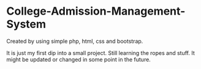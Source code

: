 # College-Admission-Management-System
Created by using simple php, html, css and bootstrap.

It is just my first dip into a small project.
Still learning the ropes and stuff. It might be updated or changed in some point in the future.
